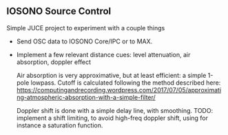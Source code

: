 ## IOSONO Source Control

Simple JUCE project to experiment with a couple things
- Send OSC data to IOSONO Core/IPC or to MAX. 
- Implement a few relevant distance cues: level attenuation, air absorption, doppler effect

  Air absorption is very approximative, but at least efficient: a simple 1-pole lowpass. Cutoff is calculated following the method described here:
  https://computingandrecording.wordpress.com/2017/07/05/approximating-atmospheric-absorption-with-a-simple-filter/

  Doppler shift is done with a simple delay line, with smoothing. TODO: implement a shift limiting, to avoid high-freq doppler shift, using for instance a saturation function.

  
